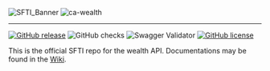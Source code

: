 ![SFTI_Banner](https://user-images.githubusercontent.com/116151702/232762217-ac254483-0d25-4234-857b-376ff8dbb1e7.png)
![ca-wealth](https://user-images.githubusercontent.com/116151702/236239144-3c899e32-a88c-4890-816e-ec45bcadc6e1.png)

---
[![GitHub release](https://img.shields.io/github/release/swissfintechinnovations/ca-wealth)](https://github.com/swissfintechinnovations/ca-wealth/releases/)
![GitHub checks](https://img.shields.io/github/checks-status/swissfintechinnovations/ca-wealth/main)
![Swagger Validator](https://img.shields.io/swagger/valid/3.0?specUrl=https%3A%2F%2Fraw.githubusercontent.com%2FOAI%2FOpenAPI-Specification%2Fmaster%2Fexamples%2Fv2.0%2Fjson%2Fpetstore-expanded.json)
[![GitHub license](https://img.shields.io/github/license/swissfintechinnovations/ca-wealth)](https://github.com/swissfintechinnovations/ca-wealth/blob/main/LICENSE)

This is the official SFTI repo for the wealth API. Documentations may be found in the [Wiki](https://github.com/swissfintechinnovations/ca-wealth/wiki).

